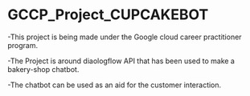 # GCCP_Project_CUPCAKEBOT

-This project is being made under the Google cloud career practitioner program.

-The Project is around diaologflow API that has been used to make a bakery-shop chatbot.

-The chatbot can be used as an aid for the customer interaction.
